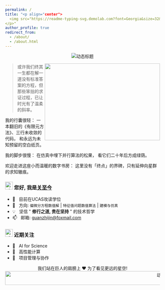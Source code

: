 ```yaml
---
permalink: /
title: "<p align="center">
  <img src="https://readme-typing-svg.demolab.com?font=Georgia&size=32&duration=4000&color=447FF7&center=true&vCenter=true&width=500&height=70&lines=%e2%9c%a8+%e6%ac%a2%e8%bf%8e%e6%82%a8%e7%9a%84%e5%88%b0%e6%9d%a5!" alt="动态标题">
</p>"
author_profile: true
redirect_from: 
  - /about/
  - /about.html
---
```


<p align="center">
  <img src="https://readme-typing-svg.demolab.com?font=Georgia&size=32&duration=4000&color=447FF7&center=true&vCenter=true&width=500&height=70&lines=%e2%9c%a8+%e6%ac%a2%e8%bf%8e%e6%82%a8%e7%9a%84%e5%88%b0%e6%9d%a5!" alt="动态标题">
</p>

<img align="right" height="250" width="375" alt="" src="https://raw.githubusercontent.com/guanzhijin/guanzhijin/master/gifs/coder.gif" />

> 或许我们终其一生都在解一道没有标准答案的方程，但那些笨拙的求证过程，已让时光有了温柔的斜率。

我的行囊很轻：
一本翻旧的《有限元方法》、三行未收敛的代码，
和永远为未知预留的空白纸页。

我的脚步很慢：
在仿真中埋下并行算法的松果，
看它们二十年后方成绿荫。

欢迎走进这座小而温暖的数字书房：
这里没有「终点」的界碑，只有延伸向星群的求知辙痕。



### <img src="https://raw.githubusercontent.com/guanzhijin/guanzhijin/master/gifs/Hi.gif" width="25" alt="动效" /> 您好, 我是[关至今](https://github.com/guanzhijin/)
- 🚀 &nbsp; 目前在UCAS攻读学位
- 🔬 &nbsp; 方向: `偏微分方程数值解` | `特征值问题数值算法` | `建模与仿真`  
- 💡 &nbsp; 坚信 " **修行之道, 贵在坚持** " 的技术哲学
- 📫 &nbsp; 邮箱: guanzhijin@foxmail.com

### <img src="https://raw.githubusercontent.com/guanzhijin/guanzhijin/master/gifs/emoji.gif" width="25" alt="动效" /> 近期关注
- 🌱 &nbsp; AI for Science
- 🔭 &nbsp; 高性能计算
- 🍕 &nbsp; 项目管理与协作



<div align="center">
我们站在巨人的肩膀上 ❤️ 为了看见更远的星空!
<img src="https://raw.githubusercontent.com/guanzhijin/guanzhijin/master/gifs/bars.gif" height="45" width="1000" alt="动效" />
</div>


